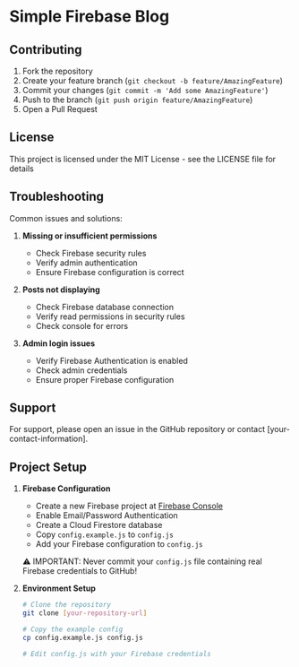 # Simple Firebase Blog

## Contributing

1. Fork the repository
2. Create your feature branch (`git checkout -b feature/AmazingFeature`)
3. Commit your changes (`git commit -m 'Add some AmazingFeature'`)
4. Push to the branch (`git push origin feature/AmazingFeature`)
5. Open a Pull Request

## License

This project is licensed under the MIT License - see the LICENSE file for details

## Troubleshooting

Common issues and solutions:
1. **Missing or insufficient permissions**
   - Check Firebase security rules
   - Verify admin authentication
   - Ensure Firebase configuration is correct

2. **Posts not displaying**
   - Check Firebase database connection
   - Verify read permissions in security rules
   - Check console for errors

3. **Admin login issues**
   - Verify Firebase Authentication is enabled
   - Check admin credentials
   - Ensure proper Firebase configuration

## Support

For support, please open an issue in the GitHub repository or contact [your-contact-information].

## Project Setup

1. **Firebase Configuration**
   - Create a new Firebase project at [Firebase Console](https://console.firebase.google.com)
   - Enable Email/Password Authentication
   - Create a Cloud Firestore database
   - Copy `config.example.js` to `config.js`
   - Add your Firebase configuration to `config.js`
   
   ⚠️ IMPORTANT: Never commit your `config.js` file containing real Firebase credentials to GitHub!

2. **Environment Setup**
   ```bash
   # Clone the repository
   git clone [your-repository-url]
   
   # Copy the example config
   cp config.example.js config.js
   
   # Edit config.js with your Firebase credentials
   ```